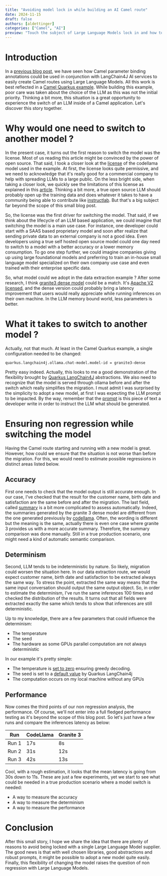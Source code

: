 ```yaml
---
title: "Avoiding model lock in while building an AI Camel route"
date: 2024-11-15
draft: false
authors: [aldettinger]
categories: ["Camel", "AI"]
preview: "Touch the subject of Large Language Models lock in and how to prevent that"
---
```


# Introduction

In a [previous blog post](/blog/2024/10/langchain4j-camel-annotations/), we have seen how Camel parameter binding annotations could be used in conjunction with LangChain4J AI services to easily create Camel routes using Large Language Models. All this work is best reflected in a [Camel Quarkus example](https://github.com/apache/camel-quarkus-examples/tree/camel-quarkus-main/data-extract-langchain4j). While building this example, poor care was taken about the choice of the LLM as this was not the initial priority. Thinking a bit more, this situation is a great opportunity to experience the switch of an LLM inside of a Camel application. Let's discover this story together.

# Why would one need to switch to another model ?

In the present case, it turns out the first reason to switch the model was the license. Most of us reading this article might be convinced by the power of open source.
That said, I took a closer look at the [license](https://github.com/meta-llama/llama/blob/main/LICENSE) of the codellama model used in the example.
At first, the license looks quite permissive, and we need to acknowledge that it's really good for a commercial company to help with spreading LLMs to a large public.
On the less bright side, when taking a closer look, we quickly see the limitations of this license as explained in this [article](https://opensource.org/blog/metas-llama-2-license-is-not-open-source#:~:text=Stefano%20Maffulli-,Meta's%20LLaMa%202%20license%20is%20not%20Open%20Source,source%E2%80%9D%20%E2%80%93%20it%20is%20not.).
Thinking a bit more, a true open source LLM should probably open up the training data and does whatever it takes to have a community being able to contribute like [instructlab](https://instructlab.ai/). But that's a big subject far beyond the scope of this small blog post.

So, the license was the first driver for switching the model. That said, if we think about the lifecycle of an LLM based application, we could imagine that switching the model is a main use case. For instance, one developer could start with a SAAS based proprietary model and soon after realize that sending private data to an external company is not a good idea. Even developers using a true self hosted open source model could one day need to switch to a model with a better accuracy or a lower memory consumption. To go one step further, we could imagine companies giving up using large foundational models and preferring to train an in-house small language model specialized on their own company use case and even trained with their enterprise specific data.

So, what model could we adopt in the data extraction example ? After some research, I think [granite3 dense model](https://github.com/ibm-granite/granite-3.0-language-models) could be a match. It's [Apache V2 licensed](https://github.com/ibm-granite/granite-3.0-language-models/blob/main/LICENSE), and the dense version could probably bring a latency improvement that users would really appreciate while running inferences on their own machine. In the LLM memory bound world, less parameters is better.

# What it takes to switch to another model ?

Actually, not that much. At least in the Camel Quarkus example, a single configuration needed to be changed:

```
quarkus.langchain4j.ollama.chat-model.model-id = granite3-dense
```

Pretty easy indeed. Actually, this looks to me a good demonstration of the flexibility brought by [Quarkus LangChain4J](https://github.com/quarkiverse/quarkus-langchain4j) abstractions.
We also need to recognize that the model is served through ollama before and after the switch which really simplifies the migration.
I must admit I was surprised by the simplicity to adopt a new model, at first I was expecting the LLM prompt to be impacted.
By the way, remember that the [prompt](https://github.com/apache/camel-quarkus-examples/blob/3.16.x/data-extract-langchain4j/src/main/java/org/acme/extraction/CustomPojoExtractionService.java#L53-L55) is this piece of text a developer write in order to instruct the LLM what should be generated.

# Ensuring non regression while switching the model

Having the Camel route starting and running with a new model is great.
However, how could we ensure that the situation is not worse than before the migration.
For this, we would need to estimate possible regressions in distinct areas listed below.

## Accuracy

First one needs to check that the model output is still accurate enough.
In our case, I've checked that the result for the customer name, birth date and satisfaction are the same before and after the migration.
The last field, called [summary](https://github.com/apache/camel-quarkus-examples/blob/3.16.x/data-extract-langchain4j/src/main/java/org/acme/extraction/CustomPojoExtractionService.java#L38) is a bit more complicated to assess automatically.
Indeed, the summaries generated by the granite 3 dense model are different from the one generated previously by [codellama](https://ollama.com/library/codellama).
Often, the wording is different but the meaning is the same, actually there is even one case where granite 3 provides us with a more accurate summary.
Therefore, the summary comparison was done manually.
Still in a true production scenario, one might need a kind of automatic semantic comparison.

## Determinism

Second, LLM tends to be indeterministic by nature.
So likely, migration could worsen the situation here.
In our data extraction route, we would expect customer name, birth date and satisfaction to be extracted always the same way.
To stress the point, extracted the same way means that the same input conversation should output the same output object.
So, in order to estimate the determinism, I've run the same inferences 100 times and checked the distribution of the results.
It turns out that all fields were extracted exactly the same which tends to show that inferences are still deterministic.

Up to my knowledge, there are a few parameters that could influence the determinism:
 * The temperature
 * The seed
 * The hardware as some GPUs parallel computation are not always deterministic

In our example it's pretty simple:
 * The temperature is [set to zero](https://github.com/apache/camel-quarkus-examples/blob/3.16.x/data-extract-langchain4j/src/main/resources/application.properties#L25) ensuring greedy decoding.
 * The seed is set to a [default value](https://docs.quarkiverse.io/quarkus-langchain4j/dev/ollama.html#quarkus-langchain4j-ollama_quarkus-langchain4j-ollama-chat-model-seed) by Quarkus LangChain4j
 * The computation occurs on my local machine without any GPUs

## Performance

Now comes the third points of our non regression analysis, the performance.
Of course, we'll not enter into a full fledged performance testing as it's beyond the scope of this blog post.
So let's just have a few runs and compare the inferences latency as below:

| Run | CodeLlama | Granite 3 |
| -------- | -------- | ------- |
| Run 1 | 17s | 8s |
| Run 2 | 31s | 12s |
| Run 3 | 42s | 13s |

Cool, with a rough estimation, it looks that the mean latency is going from 30s down to 11s.
These are just a few experiments, yet we start to see what could be needed in a true production scenario where a model switch is needed:

 + A way to measure the accuracy
 + A way to measure the determinism
 + A way to measure the performance

# Conclusion

After this small story, I hope we share the idea that there are plenty of reasons to avoid being locked with a single Large Language Model supplier.
The good news is that with well chosen libraries, good abstractions and robust prompts, it might be possible to adopt a new model quite easily.
Finally, this flexibility of changing the model raises the question of non regression with Large Language Models.
